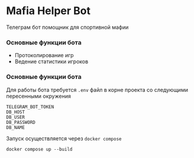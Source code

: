 # Mafia Helper Bot
Телеграм бот помощник для спортивной мафии

### Основные функции бота
- Протоколирование игр
- Ведение статистики игроков

### Основные функции бота

Для работы бота требуется `.env` файл в корне проекта со следующими пересенными окружения

```
TELEGRAM_BOT_TOKEN
DB_HOST
DB_USER
DB_PASSWORD
DB_NAME
```

Запуск осуществляется через `docker compose`

```
docker compose up --build
```
